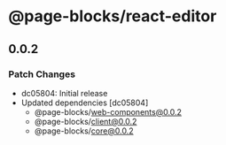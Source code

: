 # @page-blocks/react-editor

## 0.0.2

### Patch Changes

- dc05804: Initial release
- Updated dependencies [dc05804]
  - @page-blocks/web-components@0.0.2
  - @page-blocks/client@0.0.2
  - @page-blocks/core@0.0.2
